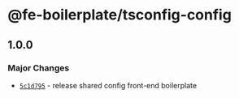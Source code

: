 # @fe-boilerplate/tsconfig-config

## 1.0.0

### Major Changes

- [`5c1d795`](https://github.com/annminn104/frontend-boilerplate/commit/5c1d795c5801a0b9d8d2b45e8d2055db8d0b8ac2) - release shared config front-end boilerplate
